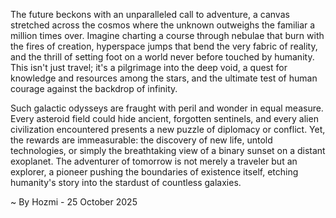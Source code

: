 
The future beckons with an unparalleled call to adventure, a canvas stretched across the cosmos where the unknown outweighs the familiar a million times over. Imagine charting a course through nebulae that burn with the fires of creation, hyperspace jumps that bend the very fabric of reality, and the thrill of setting foot on a world never before touched by humanity. This isn't just travel; it's a pilgrimage into the deep void, a quest for knowledge and resources among the stars, and the ultimate test of human courage against the backdrop of infinity.

Such galactic odysseys are fraught with peril and wonder in equal measure. Every asteroid field could hide ancient, forgotten sentinels, and every alien civilization encountered presents a new puzzle of diplomacy or conflict. Yet, the rewards are immeasurable: the discovery of new life, untold technologies, or simply the breathtaking view of a binary sunset on a distant exoplanet. The adventurer of tomorrow is not merely a traveler but an explorer, a pioneer pushing the boundaries of existence itself, etching humanity's story into the stardust of countless galaxies.

~ By Hozmi - 25 October 2025
